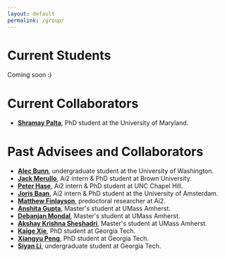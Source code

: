 ```yaml
---
layout: default
permalink: /group/
---
```


# Current Students
Coming soon :)

# Current Collaborators
- [**Shramay Palta**](https://shramay-palta.github.io/), PhD student at the University of Maryland.

# Past Advisees and Collaborators

- [**Alec Bunn**](https://www.linkedin.com/in/alecbunn/), undergraduate student at the University of Washington.
- [**Jack Merullo**](https://jmerullo.github.io/), Ai2 intern & PhD student at Brown University.
- [**Peter Hase**](https://peterbhase.github.io/), Ai2 intern & PhD student at UNC Chapel Hill.
- [**Joris Baan**](https://jorisbaan.nl/), Ai2 intern & PhD student at the University of Amsterdam.
- [**Matthew Finlayson**](https://mattf1n.github.io/), predoctoral researcher at Ai2.
- [**Anshita Gupta**](https://www.linkedin.com/in/anshitag/), Master's student at UMass Amherst.
- [**Debanjan Mondal**](https://debanjanmondal702.github.io/), Master's student at UMass Amherst.
- [**Akshay Krishna Sheshadri**](https://www.linkedin.com/in/akshay-sheshadri/), Master's student at UMass Amherst.
- [**Kaige Xie**](https://scholar.google.com/citations?user=EqA1cskAAAAJ), PhD student at Georgia Tech.
- [**Xiangyu Peng**](https://xiangyu-peng.github.io/), PhD student at Georgia Tech.
- [**Siyan Li**](https://siyan-sylvia-li.com/), undergraduate student at Georgia Tech.